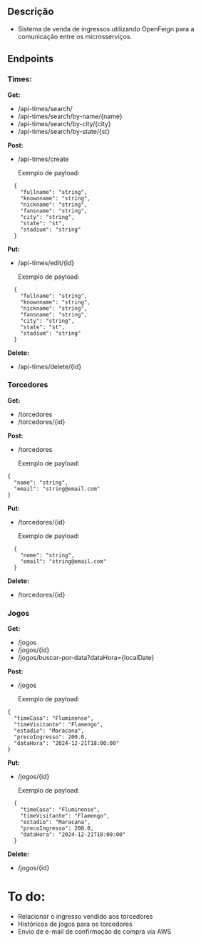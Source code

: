 ## Descrição 
- Sistema de venda de ingressos utilizando OpenFeign para a comunicação entre os microsserviços.

## Endpoints
### Times:
**Get:** 
- /api-times/search/
- /api-times/search/by-name/{name}
- /api-times/search/by-city/{city}
- /api-times/search/by-state/{st}

**Post:**
- /api-times/create

  Exemplo de payload:
  
```
  {
    "fullname": "string",
    "knownname": "string",
    "nickname": "string",
    "fansname": "string",
    "city": "string",
    "state": "st",
    "stadium": "string"
  }
```

**Put:**
- /api-times/edit/{id}

  Exemplo de payload:
  
```
  {
    "fullname": "string",
    "knownname": "string",
    "nickname": "string",
    "fansname": "string",
    "city": "string",
    "state": "st",
    "stadium": "string"
  }
```
**Delete:**
- /api-times/delete/{id}
### Torcedores
**Get:**  
- /torcedores
- /torcedores/{id}

**Post:**
- /torcedores

  Exemplo de payload:
  
```
{
  "nome": "string",
  "email": "string@email.com"
}
```

**Put:**
- /torcedores/{id}

  Exemplo de payload:
  
```
  {
    "nome": "string",
    "email": "string@email.com"
  }
```
**Delete:**
- /torcedores/{id}
### Jogos
**Get:**  
- /jogos
- /jogos/{id}
- /jogos/buscar-por-data?dataHora={localDate}

**Post:**
- /jogos

  Exemplo de payload:
  
```
{
  "timeCasa": "Fluminense",
  "timeVisitante": "Flamengo",
  "estadio": "Maracana",
  "precoIngresso": 200.0,
  "dataHora": "2024-12-21T18:00:00"
}
```

**Put:**
- /jogos/{id}

  Exemplo de payload:
  
```
  {
    "timeCasa": "Fluminense",
    "timeVisitante": "Flamengo",
    "estadio": "Maracana",
    "precoIngresso": 200.0,
    "dataHora": "2024-12-21T18:00:00"
  }
```
**Delete:**
- /jogos/{id}

# To do:
- Relacionar o ingresso vendido aos torcedores
- Históricos de jogos para os torcedores
- Envio de e-mail de confirmação de compra via AWS
